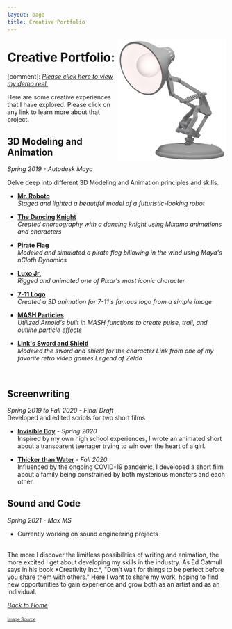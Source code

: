 ```yaml
---
layout: page
title: Creative Portfolio
---
```

<img align="right" src="/assets/LuxoJr.png" style="width:250px;">

# Creative Portfolio:

[comment]: [*Please click here to view my demo reel.*]({{site.baseurl}}/Demo_Reel/)

Here are some creative experiences that I have explored. Please click on any link to learn more about that project. 

## 3D Modeling and Animation
*Spring 2019 - Autodesk Maya*<br>

Delve deep into different 3D Modeling and Animation principles and skills.

* [**Mr. Roboto**]({{site.baseurl}}/Robot_Render/) <br>
    *Staged and lighted a beautiful model of a futuristic-looking robot*

* [**The Dancing Knight**]({{site.baseurl}}/Dancing_Knight/) <br>
    *Created choreography with a dancing knight using Mixamo animations and characters*

* [**Pirate Flag**]({{site.baseurl}}/Pirate_Flag/) <br>
    *Modeled and simulated a pirate flag billowing in the wind using Maya's nCloth Dynamics*

* [**Luxo Jr.**]({{site.baseurl}}/Pixar_Lamp/) <br>
    *Rigged and animated one of Pixar's most iconic character*

* [**7-11 Logo**]({{site.baseurl}}/Seven_Eleven_Logo/) <br>
    *Created a 3D animation for 7-11's famous logo from a simple image*

* [**MASH Particles**]({{site.baseurl}}/MASH_Particles/) <br>
    *Utilized Arnold's built in MASH functions to create pulse, trail, and outline particle effects*

* [**Link's Sword and Shield**]({{site.baseurl}}/Link_Sword_and_Shield/) <br>
    *Modeled the sword and shield for the character Link from one of my favorite retro video games Legend of Zelda*
<br>

## Screenwriting
*Spring 2019 to Fall 2020 - Final Draft* <br>
Developed and edited scripts for two short films

* [**Invisible Boy**]({{site.baseurl}}/Invisible_Boy/) - *Spring 2020* <br>
Inspired by my own high school experiences, I wrote an animated short about a transparent teenager trying to win over the heart of a girl.

* [**Thicker than Water**]({{site.baseurl}}/Thicker_than_Water/) - *Fall 2020* <br>
Influenced by the ongoing COVID-19 pandemic, I developed a short film about a family being constrained by both mysterious monsters and each other. 


## Sound and Code
*Spring 2021 - Max MS* <br>
* Currently working on sound engineering projects

<br>
The more I discover the limitless possibilities of writing and animation, the more excited I get about developing my skills in the industry. As Ed Catmull says in his book *Creativity Inc.*, "Don’t wait for things to be perfect before you share them with others." Here I want to share my work, hoping to find new opportunities to gain experience and grow both as an artist and as an individual.
<br>

<a href="{{site.baseurl}}/index.html">*Back to Home*</a>


<font size="1"><a href="https://static.wikia.nocookie.net/lucasfilm-pixar-pixar-animation-studios/images/c/c4/Luxo_Jr.png/revision/latest/scale-to-width-down/620?cb=20191026121040">Image Source</a></font>